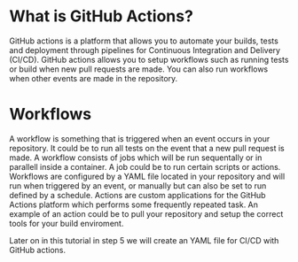# What is GitHub Actions?
GitHub actions is a platform that allows you to automate your builds, tests and deployment through pipelines for Continuous Integration and Delivery (CI/CD). GitHub actions allows you to setup workflows such as running tests or build when new pull requests are made. You can also run workflows when other events are made in the repository.

# Workflows
A workflow is something that is triggered when an event occurs in your repository. It could be to run all tests on the event that a new pull request is made. A workflow consists of jobs which will be run sequentally or in parallell inside a container. A job could be to run certain scripts or actions. Workflows are configured by a YAML file located in your repository and will run when triggered by an event, or manually but can also be set to run defined by a schedule. Actions are custom applications for the GitHub Actions platform which performs some frequently repeated task. An example of an action could be to pull your repository and setup the correct tools for your build enviroment.

Later on in this tutorial in step 5 we will create an YAML file for CI/CD with GitHub actions.
